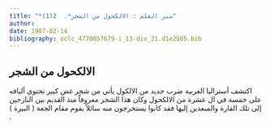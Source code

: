 ```yaml
---
title: "*سير العلم : الالكحول من الشجر*.  2(1)"
author: 
date: 1907-02-14
bibliography: oclc_4770057679-i_13-div_21.d1e2505.bib
---
```




##  الالكحول من الشجر 


 اكتشف أستراليا الغربية ضرب جديد من الالكول يأتي من شجر غض كبير تحتوي أليافه على  خمسة  في ال  عشرة  من الالكحول وكان هذا الشجر معروفاً منذ القديم بين النازحين إلى تلك القارة والمبعدين إليها فقد كانوا يستخرجون منه سائلاً يقوم مقام الجعة ( البيرة ) .  
